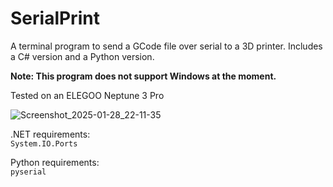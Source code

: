 # SerialPrint
A terminal program to send a GCode file over serial to a 3D printer. Includes a C# version and a Python version.

**Note: This program does not support Windows at the moment.**

Tested on an ELEGOO Neptune 3 Pro

![Screenshot_2025-01-28_22-11-35](https://github.com/user-attachments/assets/6a23e2db-1562-4746-b5a3-4951209336f0)

.NET requirements:<br>
`System.IO.Ports`

Python requirements:<br>
`pyserial`
